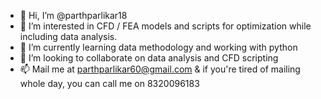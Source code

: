 - 👋 Hi, I’m @parthparlikar18
- 👀 I’m interested in CFD / FEA models and scripts for optimization while including data analysis.
- 🌱 I’m currently learning data methodology and working with python
- 💞️ I’m looking to collaborate on data analysis and CFD scripting
- 📫 Mail me at parthparlikar60@gmail.com & if you're tired of mailing whole day, you can call me on 8320096183

<!---
parthparlikar18/parthparlikar18 is a ✨ special ✨ repository because its `README.md` (this file) appears on your GitHub profile.
You can click the Preview link to take a look at your changes.
--->
